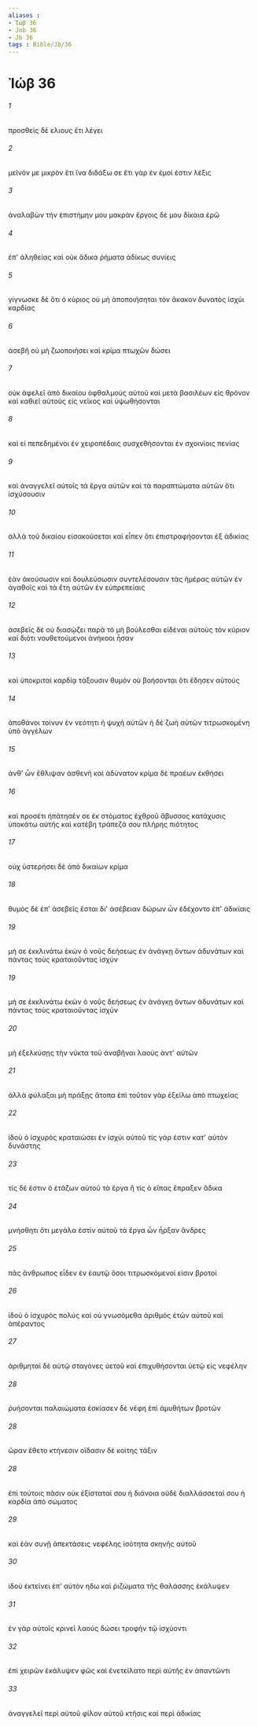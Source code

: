 ```yaml
---
aliases : 
- Ἰώβ 36
- Job 36
- Jb 36
tags : Bible/Jb/36
---
```


# Ἰώβ 36

###### 1
προσθεὶς δὲ ελιους ἔτι λέγει
###### 2
μεῖνόν με μικρὸν ἔτι ἵνα διδάξω σε ἔτι γὰρ ἐν ἐμοί ἐστιν λέξις
###### 3
ἀναλαβὼν τὴν ἐπιστήμην μου μακρὰν ἔργοις δέ μου δίκαια ἐρῶ
###### 4
ἐπ' ἀληθείας καὶ οὐκ ἄδικα ῥήματα ἀδίκως συνίεις
###### 5
γίγνωσκε δὲ ὅτι ὁ κύριος οὐ μὴ ἀποποιήσηται τὸν ἄκακον δυνατὸς ἰσχύι καρδίας
###### 6
ἀσεβῆ οὐ μὴ ζωοποιήσει καὶ κρίμα πτωχῶν δώσει
###### 7
οὐκ ἀφελεῖ ἀπὸ δικαίου ὀφθαλμοὺς αὐτοῦ καὶ μετὰ βασιλέων εἰς θρόνον καὶ καθιεῖ αὐτοὺς εἰς νεῖκος καὶ ὑψωθήσονται
###### 8
καὶ εἰ πεπεδημένοι ἐν χειροπέδαις συσχεθήσονται ἐν σχοινίοις πενίας
###### 9
καὶ ἀναγγελεῖ αὐτοῖς τὰ ἔργα αὐτῶν καὶ τὰ παραπτώματα αὐτῶν ὅτι ἰσχύσουσιν
###### 10
ἀλλὰ τοῦ δικαίου εἰσακούσεται καὶ εἶπεν ὅτι ἐπιστραφήσονται ἐξ ἀδικίας
###### 11
ἐὰν ἀκούσωσιν καὶ δουλεύσωσιν συντελέσουσιν τὰς ἡμέρας αὐτῶν ἐν ἀγαθοῖς καὶ τὰ ἔτη αὐτῶν ἐν εὐπρεπείαις
###### 12
ἀσεβεῖς δὲ οὐ διασῴζει παρὰ τὸ μὴ βούλεσθαι εἰδέναι αὐτοὺς τὸν κύριον καὶ διότι νουθετούμενοι ἀνήκοοι ἦσαν
###### 13
καὶ ὑποκριταὶ καρδίᾳ τάξουσιν θυμόν οὐ βοήσονται ὅτι ἔδησεν αὐτούς
###### 14
ἀποθάνοι τοίνυν ἐν νεότητι ἡ ψυχὴ αὐτῶν ἡ δὲ ζωὴ αὐτῶν τιτρωσκομένη ὑπὸ ἀγγέλων
###### 15
ἀνθ' ὧν ἔθλιψαν ἀσθενῆ καὶ ἀδύνατον κρίμα δὲ πραέων ἐκθήσει
###### 16
καὶ προσέτι ἠπάτησέν σε ἐκ στόματος ἐχθροῦ ἄβυσσος κατάχυσις ὑποκάτω αὐτῆς καὶ κατέβη τράπεζά σου πλήρης πιότητος
###### 17
οὐχ ὑστερήσει δὲ ἀπὸ δικαίων κρίμα
###### 18
θυμὸς δὲ ἐπ' ἀσεβεῖς ἔσται δι' ἀσέβειαν δώρων ὧν ἐδέχοντο ἐπ' ἀδικίαις
###### 19
μή σε ἐκκλινάτω ἑκὼν ὁ νοῦς δεήσεως ἐν ἀνάγκῃ ὄντων ἀδυνάτων καὶ πάντας τοὺς κραταιοῦντας ἰσχύν
###### 19
μή σε ἐκκλινάτω ἑκὼν ὁ νοῦς δεήσεως ἐν ἀνάγκῃ ὄντων ἀδυνάτων καὶ πάντας τοὺς κραταιοῦντας ἰσχύν
###### 20
μὴ ἐξελκύσῃς τὴν νύκτα τοῦ ἀναβῆναι λαοὺς ἀντ' αὐτῶν
###### 21
ἀλλὰ φύλαξαι μὴ πράξῃς ἄτοπα ἐπὶ τοῦτον γὰρ ἐξείλω ἀπὸ πτωχείας
###### 22
ἰδοὺ ὁ ἰσχυρὸς κραταιώσει ἐν ἰσχύι αὐτοῦ τίς γάρ ἐστιν κατ' αὐτὸν δυνάστης
###### 23
τίς δέ ἐστιν ὁ ἐτάζων αὐτοῦ τὰ ἔργα ἢ τίς ὁ εἴπας ἔπραξεν ἄδικα
###### 24
μνήσθητι ὅτι μεγάλα ἐστὶν αὐτοῦ τὰ ἔργα ὧν ἦρξαν ἄνδρες
###### 25
πᾶς ἄνθρωπος εἶδεν ἐν ἑαυτῷ ὅσοι τιτρωσκόμενοί εἰσιν βροτοί
###### 26
ἰδοὺ ὁ ἰσχυρὸς πολύς καὶ οὐ γνωσόμεθα ἀριθμὸς ἐτῶν αὐτοῦ καὶ ἀπέραντος
###### 27
ἀριθμηταὶ δὲ αὐτῷ σταγόνες ὑετοῦ καὶ ἐπιχυθήσονται ὑετῷ εἰς νεφέλην
###### 28
ῥυήσονται παλαιώματα ἐσκίασεν δὲ νέφη ἐπὶ ἀμυθήτων βροτῶν
###### 28
ὥραν ἔθετο κτήνεσιν οἴδασιν δὲ κοίτης τάξιν
###### 28
ἐπὶ τούτοις πᾶσιν οὐκ ἐξίσταταί σου ἡ διάνοια οὐδὲ διαλλάσσεταί σου ἡ καρδία ἀπὸ σώματος
###### 29
καὶ ἐὰν συνῇ ἀπεκτάσεις νεφέλης ἰσότητα σκηνῆς αὐτοῦ
###### 30
ἰδοὺ ἐκτείνει ἐπ' αὐτὸν ηδω καὶ ῥιζώματα τῆς θαλάσσης ἐκάλυψεν
###### 31
ἐν γὰρ αὐτοῖς κρινεῖ λαούς δώσει τροφὴν τῷ ἰσχύοντι
###### 32
ἐπὶ χειρῶν ἐκάλυψεν φῶς καὶ ἐνετείλατο περὶ αὐτῆς ἐν ἀπαντῶντι
###### 33
ἀναγγελεῖ περὶ αὐτοῦ φίλον αὐτοῦ κτῆσις καὶ περὶ ἀδικίας

